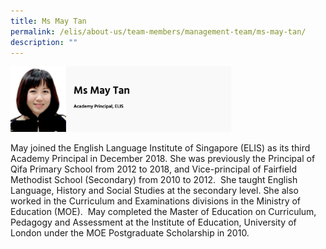 ```yaml
---
title: Ms May Tan
permalink: /elis/about-us/team-members/management-team/ms-may-tan/
description: ""
---
```

<img src="/images/Ms%20May%20Tan.png" style="width:70%">

May joined the English Language Institute of Singapore (ELIS) as its third Academy Principal in December 2018. She was previously the Principal of Qifa Primary School from 2012 to 2018, and Vice-principal of Fairfield Methodist School (Secondary) from 2010 to 2012.  She taught English Language, History and Social Studies at the secondary level. She also worked in the Curriculum and Examinations divisions in the Ministry of Education (MOE).  May completed the Master of Education on Curriculum, Pedagogy and Assessment at the Institute of Education, University of London under the MOE Postgraduate Scholarship in 2010.